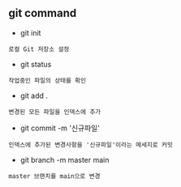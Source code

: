git command
------------
+ git init
```
로컬 Git 저장소 설정
```

+ git status
```
작업중인 파일의 상태를 확인
```

+ git add .
```
변경된 모든 파일을 인덱스에 추가
```

+ git commit -m '신규파일'
```
인덱스에 추가된 변경사항을 '신규파일'이라는 메세지로 커밋
```

+ git branch -m master main
```
master 브랜치를 main으로 변경
```

